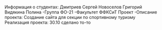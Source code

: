 Информация о студентах: Дмитриев Сергей Новоселов Григорий Видякина Полина 
-Группа ФО-21
-Факультет ФФКСиТ
Проект 
-Описание проекта: Создание сайта для секции по спортивному туризму
Реализация проекта: 30.10 сделано то-то
